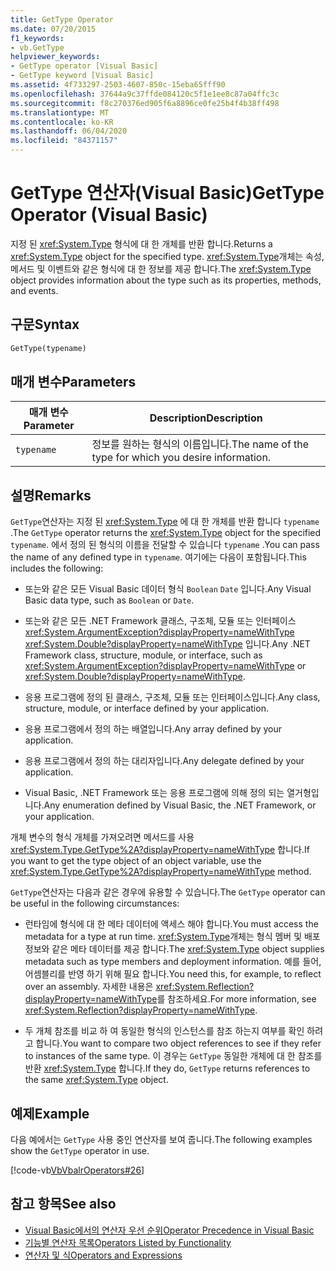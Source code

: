 ```yaml
---
title: GetType Operator
ms.date: 07/20/2015
f1_keywords:
- vb.GetType
helpviewer_keywords:
- GetType operator [Visual Basic]
- GetType keyword [Visual Basic]
ms.assetid: 4f733297-2503-4607-850c-15eba65fff90
ms.openlocfilehash: 37644a9c37ffde084120c5f1e1ee8c87a04ffc3c
ms.sourcegitcommit: f8c270376ed905f6a8896ce0fe25b4f4b38ff498
ms.translationtype: MT
ms.contentlocale: ko-KR
ms.lasthandoff: 06/04/2020
ms.locfileid: "84371157"
---
```

# <a name="gettype-operator-visual-basic"></a><span data-ttu-id="7cb9c-102">GetType 연산자(Visual Basic)</span><span class="sxs-lookup"><span data-stu-id="7cb9c-102">GetType Operator (Visual Basic)</span></span>
<span data-ttu-id="7cb9c-103">지정 된 <xref:System.Type> 형식에 대 한 개체를 반환 합니다.</span><span class="sxs-lookup"><span data-stu-id="7cb9c-103">Returns a <xref:System.Type> object for the specified type.</span></span> <span data-ttu-id="7cb9c-104"><xref:System.Type>개체는 속성, 메서드 및 이벤트와 같은 형식에 대 한 정보를 제공 합니다.</span><span class="sxs-lookup"><span data-stu-id="7cb9c-104">The <xref:System.Type> object provides information about the type such as its properties, methods, and events.</span></span>  
  
## <a name="syntax"></a><span data-ttu-id="7cb9c-105">구문</span><span class="sxs-lookup"><span data-stu-id="7cb9c-105">Syntax</span></span>  
  
```vb  
GetType(typename)  
```  
  
## <a name="parameters"></a><span data-ttu-id="7cb9c-106">매개 변수</span><span class="sxs-lookup"><span data-stu-id="7cb9c-106">Parameters</span></span>  
  
|<span data-ttu-id="7cb9c-107">매개 변수</span><span class="sxs-lookup"><span data-stu-id="7cb9c-107">Parameter</span></span>|<span data-ttu-id="7cb9c-108">Description</span><span class="sxs-lookup"><span data-stu-id="7cb9c-108">Description</span></span>|  
|---|---|  
|`typename`|<span data-ttu-id="7cb9c-109">정보를 원하는 형식의 이름입니다.</span><span class="sxs-lookup"><span data-stu-id="7cb9c-109">The name of the type for which you desire information.</span></span>|  
  
## <a name="remarks"></a><span data-ttu-id="7cb9c-110">설명</span><span class="sxs-lookup"><span data-stu-id="7cb9c-110">Remarks</span></span>  
 <span data-ttu-id="7cb9c-111">`GetType`연산자는 지정 된 <xref:System.Type> 에 대 한 개체를 반환 합니다 `typename` .</span><span class="sxs-lookup"><span data-stu-id="7cb9c-111">The `GetType` operator returns the <xref:System.Type> object for the specified `typename`.</span></span> <span data-ttu-id="7cb9c-112">에서 정의 된 형식의 이름을 전달할 수 있습니다 `typename` .</span><span class="sxs-lookup"><span data-stu-id="7cb9c-112">You can pass the name of any defined type in `typename`.</span></span> <span data-ttu-id="7cb9c-113">여기에는 다음이 포함됩니다.</span><span class="sxs-lookup"><span data-stu-id="7cb9c-113">This includes the following:</span></span>  
  
- <span data-ttu-id="7cb9c-114">또는와 같은 모든 Visual Basic 데이터 형식 `Boolean` `Date` 입니다.</span><span class="sxs-lookup"><span data-stu-id="7cb9c-114">Any Visual Basic data type, such as `Boolean` or `Date`.</span></span>  
  
- <span data-ttu-id="7cb9c-115">또는와 같은 모든 .NET Framework 클래스, 구조체, 모듈 또는 인터페이스 <xref:System.ArgumentException?displayProperty=nameWithType> <xref:System.Double?displayProperty=nameWithType> 입니다.</span><span class="sxs-lookup"><span data-stu-id="7cb9c-115">Any .NET Framework class, structure, module, or interface, such as <xref:System.ArgumentException?displayProperty=nameWithType> or <xref:System.Double?displayProperty=nameWithType>.</span></span>  
  
- <span data-ttu-id="7cb9c-116">응용 프로그램에 정의 된 클래스, 구조체, 모듈 또는 인터페이스입니다.</span><span class="sxs-lookup"><span data-stu-id="7cb9c-116">Any class, structure, module, or interface defined by your application.</span></span>  
  
- <span data-ttu-id="7cb9c-117">응용 프로그램에서 정의 하는 배열입니다.</span><span class="sxs-lookup"><span data-stu-id="7cb9c-117">Any array defined by your application.</span></span>  
  
- <span data-ttu-id="7cb9c-118">응용 프로그램에서 정의 하는 대리자입니다.</span><span class="sxs-lookup"><span data-stu-id="7cb9c-118">Any delegate defined by your application.</span></span>  
  
- <span data-ttu-id="7cb9c-119">Visual Basic, .NET Framework 또는 응용 프로그램에 의해 정의 되는 열거형입니다.</span><span class="sxs-lookup"><span data-stu-id="7cb9c-119">Any enumeration defined by Visual Basic, the .NET Framework, or your application.</span></span>  
  
 <span data-ttu-id="7cb9c-120">개체 변수의 형식 개체를 가져오려면 메서드를 사용 <xref:System.Type.GetType%2A?displayProperty=nameWithType> 합니다.</span><span class="sxs-lookup"><span data-stu-id="7cb9c-120">If you want to get the type object of an object variable, use the <xref:System.Type.GetType%2A?displayProperty=nameWithType> method.</span></span>  
  
 <span data-ttu-id="7cb9c-121">`GetType`연산자는 다음과 같은 경우에 유용할 수 있습니다.</span><span class="sxs-lookup"><span data-stu-id="7cb9c-121">The `GetType` operator can be useful in the following circumstances:</span></span>  
  
- <span data-ttu-id="7cb9c-122">런타임에 형식에 대 한 메타 데이터에 액세스 해야 합니다.</span><span class="sxs-lookup"><span data-stu-id="7cb9c-122">You must access the metadata for a type at run time.</span></span> <span data-ttu-id="7cb9c-123"><xref:System.Type>개체는 형식 멤버 및 배포 정보와 같은 메타 데이터를 제공 합니다.</span><span class="sxs-lookup"><span data-stu-id="7cb9c-123">The <xref:System.Type> object supplies metadata such as type members and deployment information.</span></span> <span data-ttu-id="7cb9c-124">예를 들어, 어셈블리를 반영 하기 위해 필요 합니다.</span><span class="sxs-lookup"><span data-stu-id="7cb9c-124">You need this, for example, to reflect over an assembly.</span></span> <span data-ttu-id="7cb9c-125">자세한 내용은 <xref:System.Reflection?displayProperty=nameWithType>를 참조하세요.</span><span class="sxs-lookup"><span data-stu-id="7cb9c-125">For more information, see <xref:System.Reflection?displayProperty=nameWithType>.</span></span>  
  
- <span data-ttu-id="7cb9c-126">두 개체 참조를 비교 하 여 동일한 형식의 인스턴스를 참조 하는지 여부를 확인 하려고 합니다.</span><span class="sxs-lookup"><span data-stu-id="7cb9c-126">You want to compare two object references to see if they refer to instances of the same type.</span></span> <span data-ttu-id="7cb9c-127">이 경우는 `GetType` 동일한 개체에 대 한 참조를 반환 <xref:System.Type> 합니다.</span><span class="sxs-lookup"><span data-stu-id="7cb9c-127">If they do, `GetType` returns references to the same <xref:System.Type> object.</span></span>  
  
## <a name="example"></a><span data-ttu-id="7cb9c-128">예제</span><span class="sxs-lookup"><span data-stu-id="7cb9c-128">Example</span></span>  
 <span data-ttu-id="7cb9c-129">다음 예에서는 `GetType` 사용 중인 연산자를 보여 줍니다.</span><span class="sxs-lookup"><span data-stu-id="7cb9c-129">The following examples show the `GetType` operator in use.</span></span>  
  
 [!code-vb[VbVbalrOperators#26](~/samples/snippets/visualbasic/VS_Snippets_VBCSharp/VbVbalrOperators/VB/Class1.vb#26)]  
  
## <a name="see-also"></a><span data-ttu-id="7cb9c-130">참고 항목</span><span class="sxs-lookup"><span data-stu-id="7cb9c-130">See also</span></span>

- [<span data-ttu-id="7cb9c-131">Visual Basic에서의 연산자 우선 순위</span><span class="sxs-lookup"><span data-stu-id="7cb9c-131">Operator Precedence in Visual Basic</span></span>](operator-precedence.md)
- [<span data-ttu-id="7cb9c-132">기능별 연산자 목록</span><span class="sxs-lookup"><span data-stu-id="7cb9c-132">Operators Listed by Functionality</span></span>](operators-listed-by-functionality.md)
- [<span data-ttu-id="7cb9c-133">연산자 및 식</span><span class="sxs-lookup"><span data-stu-id="7cb9c-133">Operators and Expressions</span></span>](../../programming-guide/language-features/operators-and-expressions/index.md)
